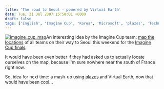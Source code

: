 ```yaml
---
title: 'The road to Seoul - powered by Virtual Earth'
date: Tue, 31 Jul 2007 15:50:01 +0000
draft: false
tags: ['English', 'Imagine Cup', 'Korea', 'Microsoft', 'plazes', 'Technology', 'Virtual Earth']
---
```


[![imagine_cup_map](http://blog.madd0.com/images/WindowsLiveWriter/TheroadtoSeoulpoweredbyVirtualEarth_927D/imagine_cup_map_thumb.png)](http://blog.madd0.com/images/WindowsLiveWriter/TheroadtoSeoulpoweredbyVirtualEarth_927D/imagine_cup_map.png)An interesting idea by the Imagine Cup team: [map the locations](http://imaginecup.com/map/) of all teams on their way to Seoul this weekend for the [Imagine Cup finals](http://imaginecup.com/Competition/Finalists.aspx).

It would have been even better if they had asked us to actually locate ourselves on the map, because I'm sure nowhere near the south of France right now.

So, idea for next time: a mash-up using [plazes](http://www.plazes.com/) and Virtual Earth, now that would have been cool...